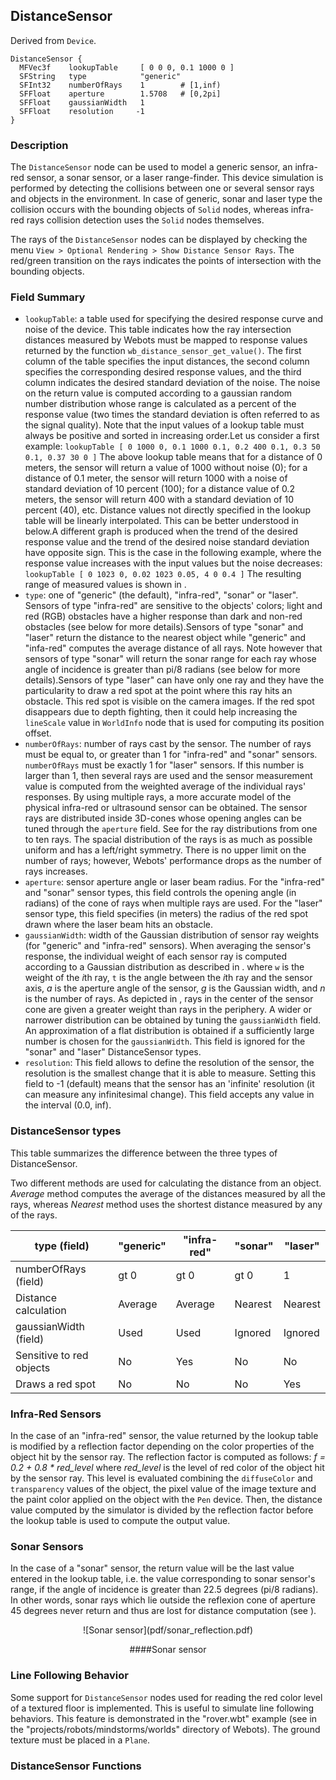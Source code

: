 ## DistanceSensor

Derived from `Device`.


```
DistanceSensor {
  MFVec3f    lookupTable     [ 0 0 0, 0.1 1000 0 ]
  SFString   type            "generic"
  SFInt32    numberOfRays    1        # [1,inf)
  SFFloat    aperture        1.5708   # [0,2pi]
  SFFloat    gaussianWidth   1
  SFFloat    resolution     -1
}
```

### Description

The `DistanceSensor` node can be used to model a generic sensor, an infra-red
sensor, a sonar sensor, or a laser range-finder. This device simulation is
performed by detecting the collisions between one or several sensor rays and
objects in the environment. In case of generic, sonar and laser type the
collision occurs with the bounding objects of `Solid` nodes, whereas infra-red
rays collision detection uses the `Solid` nodes themselves.

The rays of the `DistanceSensor` nodes can be displayed by checking the menu
`View > Optional Rendering > Show Distance Sensor Rays`. The red/green
transition on the rays indicates the points of intersection with the bounding
objects.

### Field Summary

- `lookupTable`: a table used for specifying the desired response curve and noise of the device. This table indicates how the ray intersection distances measured by Webots must be mapped to response values returned by the function `wb_distance_sensor_get_value()`. The first column of the table specifies the input distances, the second column specifies the corresponding desired response values, and the third column indicates the desired standard deviation of the noise. The noise on the return value is computed according to a gaussian random number distribution whose range is calculated as a percent of the response value (two times the standard deviation is often referred to as the signal quality). Note that the input values of a lookup table must always be positive and sorted in increasing order.Let us consider a first example: `lookupTable [ 0 1000 0, 0.1 1000 0.1, 0.2 400 0.1, 0.3 50 0.1, 0.37 30 0 ]` The above lookup table means that for a distance of 0 meters, the sensor will return a value of 1000 without noise (0); for a distance of 0.1 meter, the sensor will return 1000 with a noise of standard deviation of 10 percent (100); for a distance value of 0.2 meters, the sensor will return 400 with a standard deviation of 10 percent (40), etc. Distance values not directly specified in the lookup table will be linearly interpolated. This can be better understood in below.A different graph is produced when the trend of the desired response value and the trend of the desired noise standard deviation have opposite sign. This is the case in the following example, where the response value increases with the input values but the noise decreases: `lookupTable [ 0 1023 0, 0.02 1023 0.05, 4 0 0.4 ]` The resulting range of measured values is shown in .
- `type`: one of "generic" (the default), "infra-red", "sonar" or "laser". Sensors of type "infra-red" are sensitive to the objects' colors; light and red (RGB) obstacles have a higher response than dark and non-red obstacles (see below for more details).Sensors of type "sonar" and "laser" return the distance to the nearest object while "generic" and "infa-red" computes the average distance of all rays. Note however that sensors of type "sonar" will return the sonar range for each ray whose angle of incidence is greater than pi/8 radians (see below for more details).Sensors of type "laser" can have only one ray and they have the particularity to draw a red spot at the point where this ray hits an obstacle. This red spot is visible on the camera images. If the red spot disappears due to depth fighting, then it could help increasing the `lineScale` value in `WorldInfo` node that is used for computing its position offset.
- `numberOfRays`: number of rays cast by the sensor. The number of rays must be equal to, or greater than 1 for "infra-red" and "sonar" sensors. `numberOfRays` must be exactly 1 for "laser" sensors. If this number is larger than 1, then several rays are used and the sensor measurement value is computed from the weighted average of the individual rays' responses. By using multiple rays, a more accurate model of the physical infra-red or ultrasound sensor can be obtained. The sensor rays are distributed inside 3D-cones whose opening angles can be tuned through the `aperture` field. See for the ray distributions from one to ten rays. The spacial distribution of the rays is as much as possible uniform and has a left/right symmetry. There is no upper limit on the number of rays; however, Webots' performance drops as the number of rays increases.
- `aperture`: sensor aperture angle or laser beam radius. For the "infra-red" and "sonar" sensor types, this field controls the opening angle (in radians) of the cone of rays when multiple rays are used. For the "laser" sensor type, this field specifies (in meters) the radius of the red spot drawn where the laser beam hits an obstacle.
- `gaussianWidth`: width of the Gaussian distribution of sensor ray weights (for "generic" and "infra-red" sensors). When averaging the sensor's response, the individual weight of each sensor ray is computed according to a Gaussian distribution as described in . where `w` is the weight of the *i*th ray, `t` is the angle between the *i*th ray and the sensor axis, *a* is the aperture angle of the sensor, *g* is the Gaussian width, and *n* is the number of rays. As depicted in , rays in the center of the sensor cone are given a greater weight than rays in the periphery. A wider or narrower distribution can be obtained by tuning the `gaussianWidth` field. An approximation of a flat distribution is obtained if a sufficiently large number is chosen for the `gaussianWidth`. This field is ignored for the "sonar" and "laser" DistanceSensor types.
- `resolution`: This field allows to define the resolution of the sensor, the resolution is the smallest change that it is able to measure. Setting this field to -1 (default) means that the sensor has an 'infinite' resolution (it can measure any infinitesimal change). This field accepts any value in the interval (0.0, inf).

### DistanceSensor types

This table summarizes the difference between the three types of DistanceSensor.

Two different methods are used for calculating the distance from an object.
*Average* method computes the average of the distances measured by all the rays,
whereas *Nearest* method uses the shortest distance measured by any of the rays.

| type (field) | "generic" | "infra-red" | "sonar" | "laser" |
| --- | --- | --- | --- | --- |
| numberOfRays (field) | gt 0 | gt 0 | gt 0 | 1 |
| Distance calculation | Average | Average | Nearest | Nearest |
| gaussianWidth (field) | Used | Used | Ignored | Ignored |
| Sensitive to red objects | No | Yes | No | No |
| Draws a red spot | No | No | No | Yes |

### Infra-Red Sensors

In the case of an "infra-red" sensor, the value returned by the lookup table is
modified by a reflection factor depending on the color properties of the object
hit by the sensor ray. The reflection factor is computed as follows: *f = 0.2 +
0.8 * red_level* where *red_level* is the level of red color of the object hit
by the sensor ray. This level is evaluated combining the `diffuseColor` and
`transparency` values of the object, the pixel value of the image texture and
the paint color applied on the object with the `Pen` device. Then, the distance
value computed by the simulator is divided by the reflection factor before the
lookup table is used to compute the output value.

### Sonar Sensors

In the case of a "sonar" sensor, the return value will be the last value entered
in the lookup table, i.e. the value corresponding to sonar sensor's range, if
the angle of incidence is greater than 22.5 degrees (pi/8 radians). In other
words, sonar rays which lie outside the reflexion cone of aperture 45 degrees
never return and thus are lost for distance computation (see ).

<center>
![Sonar sensor](pdf/sonar_reflection.pdf)

####Sonar sensor
</center>

### Line Following Behavior

Some support for `DistanceSensor` nodes used for reading the red color level of
a textured floor is implemented. This is useful to simulate line following
behaviors. This feature is demonstrated in the "rover.wbt" example (see in the
"projects/robots/mindstorms/worlds" directory of Webots). The ground texture
must be placed in a `Plane`.

### DistanceSensor Functions

